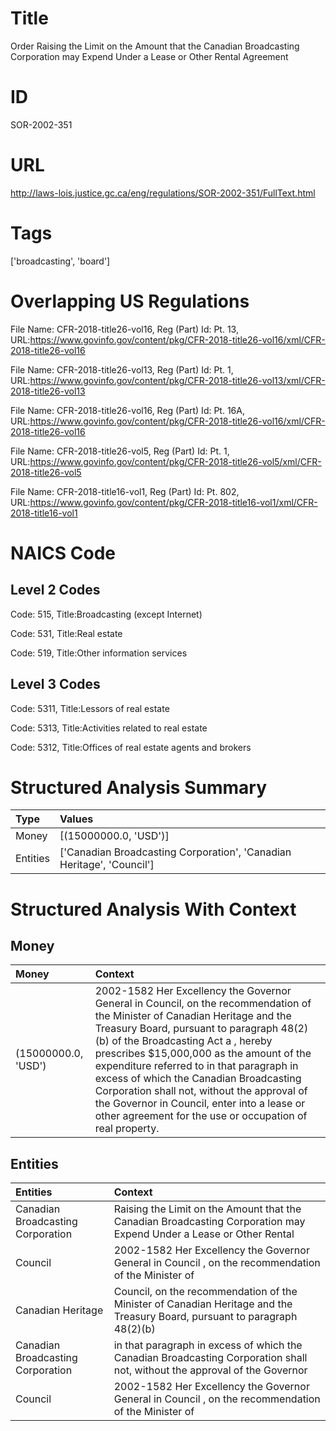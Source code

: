 # Title
Order Raising the Limit on the Amount that the Canadian Broadcasting Corporation may Expend Under a Lease or Other Rental Agreement


# ID
SOR-2002-351

# URL
http://laws-lois.justice.gc.ca/eng/regulations/SOR-2002-351/FullText.html


# Tags
['broadcasting', 'board']


# Overlapping US Regulations
File Name: CFR-2018-title26-vol16, Reg (Part) Id: Pt. 13, URL:https://www.govinfo.gov/content/pkg/CFR-2018-title26-vol16/xml/CFR-2018-title26-vol16

File Name: CFR-2018-title26-vol13, Reg (Part) Id: Pt. 1, URL:https://www.govinfo.gov/content/pkg/CFR-2018-title26-vol13/xml/CFR-2018-title26-vol13

File Name: CFR-2018-title26-vol16, Reg (Part) Id: Pt. 16A, URL:https://www.govinfo.gov/content/pkg/CFR-2018-title26-vol16/xml/CFR-2018-title26-vol16

File Name: CFR-2018-title26-vol5, Reg (Part) Id: Pt. 1, URL:https://www.govinfo.gov/content/pkg/CFR-2018-title26-vol5/xml/CFR-2018-title26-vol5

File Name: CFR-2018-title16-vol1, Reg (Part) Id: Pt. 802, URL:https://www.govinfo.gov/content/pkg/CFR-2018-title16-vol1/xml/CFR-2018-title16-vol1




# NAICS Code
## Level 2 Codes
Code: 515, Title:Broadcasting (except Internet)

Code: 531, Title:Real estate

Code: 519, Title:Other information services




## Level 3 Codes
Code: 5311, Title:Lessors of real estate

Code: 5313, Title:Activities related to real estate

Code: 5312, Title:Offices of real estate agents and brokers







# Structured Analysis Summary
| Type     | Values                                                                |
|:---------|:----------------------------------------------------------------------|
| Money    | [(15000000.0, 'USD')]                                                 |
| Entities | ['Canadian Broadcasting Corporation', 'Canadian Heritage', 'Council'] |


# Structured Analysis With Context
 


## Money
| Money               | Context                                                                                                                                                                                                                                                                                                                                                                                                                                                                                                      |
|:--------------------|:-------------------------------------------------------------------------------------------------------------------------------------------------------------------------------------------------------------------------------------------------------------------------------------------------------------------------------------------------------------------------------------------------------------------------------------------------------------------------------------------------------------|
| (15000000.0, 'USD') | 2002-1582 Her Excellency the Governor General in Council, on the recommendation of the Minister of Canadian Heritage and the Treasury Board, pursuant to paragraph 48(2)(b) of the  Broadcasting Act a , hereby prescribes $15,000,000 as the amount of the expenditure referred to in that paragraph in excess of which the Canadian Broadcasting Corporation shall not, without the approval of the Governor in Council, enter into a lease or other agreement for the use or occupation of real property. |


## Entities
| Entities                          | Context                                                                                                                    |
|:----------------------------------|:---------------------------------------------------------------------------------------------------------------------------|
| Canadian Broadcasting Corporation | Raising the Limit on the Amount that the Canadian Broadcasting Corporation may Expend Under a Lease or Other Rental        |
| Council                           | 2002-1582 Her Excellency the Governor General in  Council , on the recommendation of the Minister of                       |
| Canadian Heritage                 | Council, on the recommendation of the Minister of Canadian Heritage and the Treasury Board, pursuant to paragraph 48(2)(b) |
| Canadian Broadcasting Corporation | in that paragraph in excess of which the Canadian Broadcasting Corporation shall not, without the approval of the Governor |
| Council                           | 2002-1582 Her Excellency the Governor General in  Council , on the recommendation of the Minister of                       |


